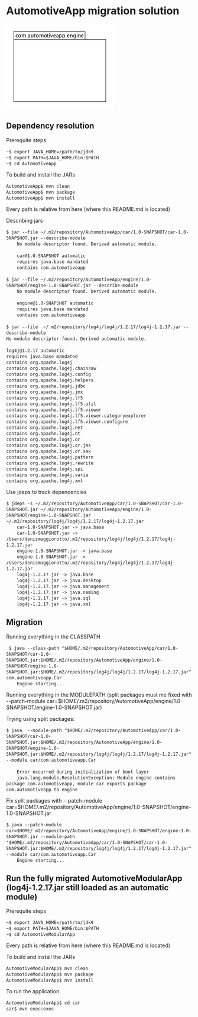 # AutomotiveApp migration solution

![AutomotiveModularApp UML](automotive_modular_app.jpg)

## Dependency resolution

Prerequite steps

```
~$ export JAVA_HOME=/path/to/jdk9
~$ export PATH=$JAVA_HOME/bin:$PATH
~$ cd AutomotiveApp
```

To build and install the JARs
```
AutomotiveApp$ mvn clean
AutomotiveApp$ mvn package
AutomotiveApp$ mvn install
```

Every path is relative from here (where this README.md is located)

Describing jars
```
$ jar --file ~/.m2/repository/AutomotiveApp/car/1.0-SNAPSHOT/car-1.0-SNAPSHOT.jar --describe-module                                                                                                 
    No module descriptor found. Derived automatic module.

    car@1.0-SNAPSHOT automatic
    requires java.base mandated
    contains com.automotiveapp

$ jar --file ~/.m2/repository/AutomotiveApp/engine/1.0-SNAPSHOT/engine-1.0-SNAPSHOT.jar --describe-module                                                                                             
    No module descriptor found. Derived automatic module.

    engine@1.0-SNAPSHOT automatic
    requires java.base mandated
    contains com.automotiveapp

$ jar --file  ~/.m2/repository/log4j/log4j/1.2.17/log4j-1.2.17.jar --describe-module                                               
No module descriptor found. Derived automatic module.

log4j@1.2.17 automatic
requires java.base mandated
contains org.apache.log4j
contains org.apache.log4j.chainsaw
contains org.apache.log4j.config
contains org.apache.log4j.helpers
contains org.apache.log4j.jdbc
contains org.apache.log4j.jmx
contains org.apache.log4j.lf5
contains org.apache.log4j.lf5.util
contains org.apache.log4j.lf5.viewer
contains org.apache.log4j.lf5.viewer.categoryexplorer
contains org.apache.log4j.lf5.viewer.configure
contains org.apache.log4j.net
contains org.apache.log4j.nt
contains org.apache.log4j.or
contains org.apache.log4j.or.jms
contains org.apache.log4j.or.sax
contains org.apache.log4j.pattern
contains org.apache.log4j.rewrite
contains org.apache.log4j.spi
contains org.apache.log4j.varia
contains org.apache.log4j.xml
```

Use jdeps to track dependencies
```
$ jdeps -s ~/.m2/repository/AutomotiveApp/car/1.0-SNAPSHOT/car-1.0-SNAPSHOT.jar ~/.m2/repository/AutomotiveApp/engine/1.0-SNAPSHOT/engine-1.0-SNAPSHOT.jar  ~/.m2/repository/log4j/log4j/1.2.17/log4j-1.2.17.jar  
    car-1.0-SNAPSHOT.jar -> java.base
    car-1.0-SNAPSHOT.jar -> /Users/denismaggiorotto/.m2/repository/log4j/log4j/1.2.17/log4j-1.2.17.jar
    engine-1.0-SNAPSHOT.jar -> java.base
    engine-1.0-SNAPSHOT.jar -> /Users/denismaggiorotto/.m2/repository/log4j/log4j/1.2.17/log4j-1.2.17.jar
    log4j-1.2.17.jar -> java.base
    log4j-1.2.17.jar -> java.desktop
    log4j-1.2.17.jar -> java.management
    log4j-1.2.17.jar -> java.naming
    log4j-1.2.17.jar -> java.sql
    log4j-1.2.17.jar -> java.xml
```

## Migration

Running everything in the CLASSPATH
```
 $ java --class-path "$HOME/.m2/repository/AutomotiveApp/car/1.0-SNAPSHOT/car-1.0-SNAPSHOT.jar:$HOME/.m2/repository/AutomotiveApp/engine/1.0-SNAPSHOT/engine-1.0-SNAPSHOT.jar:$HOME/.m2/repository/log4j/log4j/1.2.17/log4j-1.2.17.jar"  com.automotiveapp.Car
    Engine starting...
```

Running everything in the MODULEPATH (split packages must me fixed with --patch-module car=$HOME/.m2/repository/AutomotiveApp/engine/1.0-SNAPSHOT/engine-1.0-SNAPSHOT.jar)

Trying using split packages:
```
$ java  --module-path "$HOME/.m2/repository/AutomotiveApp/car/1.0-SNAPSHOT/car-1.0-SNAPSHOT.jar:$HOME/.m2/repository/AutomotiveApp/engine/1.0-SNAPSHOT/engine-1.0-SNAPSHOT.jar:$HOME/.m2/repository/log4j/log4j/1.2.17/log4j-1.2.17.jar" --module car/com.automotiveapp.Car

    Error occurred during initialization of boot layer
    java.lang.module.ResolutionException: Module engine contains package com.automotiveapp, module car exports package com.automotiveapp to engine
```

Fix split packages with --patch-module car=$HOME/.m2/repository/AutomotiveApp/engine/1.0-SNAPSHOT/engine-1.0-SNAPSHOT.jar
```
$ java --patch-module car=$HOME/.m2/repository/AutomotiveApp/engine/1.0-SNAPSHOT/engine-1.0-SNAPSHOT.jar --module-path "$HOME/.m2/repository/AutomotiveApp/car/1.0-SNAPSHOT/car-1.0-SNAPSHOT.jar:$HOME/.m2/repository/log4j/log4j/1.2.17/log4j-1.2.17.jar" --module car/com.automotiveapp.Car
    Engine starting...
```

## Run the fully migrated AutomotiveModularApp (log4j-1.2.17.jar still loaded as an automatic module)

Prerequite steps

```
~$ export JAVA_HOME=/path/to/jdk9
~$ export PATH=$JAVA_HOME/bin:$PATH
~$ cd AutomotiveModularApp
```

Every path is relative from here (where this README.md is located)

To build and install the JARs
```
AutomotiveModularApp$ mvn clean
AutomotiveModularApp$ mvn package
AutomotiveModularApp$ mvn install
```

To run the application
```
AutomotiveModularApp$ cd car
car$ mvn exec:exec
```

